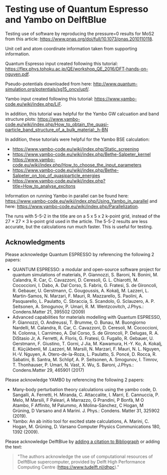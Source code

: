 # Testing use of Quantum Espresso and Yambo on DelftBlue
Testing use of software by reproducing the pressure=0 results for MoS2 from this article: https://www.pnas.org/doi/full/10.1073/pnas.2010110118.

Unit cell and atom coordinate information taken from supporting information.

Quantum Espresso input created following this tutorial: https://flex.phys.tohoku.ac.jp/QE/workshop_QE_2016/DFT-hands-on-nguyen.pdf.

Pseudo-potentials downloaded from here: http://www.quantum-simulation.org/potentials/sg15_oncv/upf/.

Yambo input created following this tutorial: https://www.yambo-code.eu/wiki/index.php/LiF.

In addition, this tutorial was helpful for the Yambo GW  calcuation and band structure plots: https://www.yambo-code.eu/wiki/index.php/How_to_obtain_the_quasi-particle_band_structure_of_a_bulk_material:_h-BN

In addition, these tutorials were helpful for the Yambo BSE calculation:
* https://www.yambo-code.eu/wiki/index.php/Static_screening
* https://www.yambo-code.eu/wiki/index.php/Bethe-Salpeter_kernel
* https://www.yambo-code.eu/wiki/index.php/How_to_choose_the_input_parameters
* https://www.yambo-code.eu/wiki/index.php/Bethe-Salpeter_on_top_of_quasiparticle_energies
* https://www.yambo-code.eu/wiki/index.php?title=How_to_analyse_excitons

Information on running Yambo in parallel can be found here: https://www.yambo-code.eu/wiki/index.php/Using_Yambo_in_parallel and here: https://www.yambo-code.eu/wiki/index.php/Parallelization.

The runs with 5-5-2 in the title are on a 5 x 5 x 2 k-point grid, instead of the 27 × 27 × 3 k-point grid used in the article. The 5-5-2 results are less accurate, but the calculations run much faster. This is useful for testing.

## Acknowledgments
Please acknowledge Quantum ESPRESSO by referencing the following 2 papers:
* QUANTUM ESPRESSO: a modular and open-source software project for quantum simulations of materials, P. Giannozzi, S. Baroni, N. Bonini, M. Calandra, R. Car, C. Cavazzoni, D. Ceresoli, G. L. Chiarotti, M. Cococcioni, I. Dabo, A. Dal Corso, S. Fabris, G. Fratesi, S. de Gironcoli, R. Gebauer, U. Gerstmann, C. Gougoussis, A. Kokalj, M. Lazzeri, L. Martin-Samos, N. Marzari, F. Mauri, R. Mazzarello, S. Paolini, A. Pasquarello, L. Paulatto, C. Sbraccia, S. Scandolo, G. Sclauzero, A. P. Seitsonen, A. Smogunov, P. Umari, R. M. Wentzcovitch, J.Phys.: Condens.Matter 21, 395502 (2009)
* Advanced capabilities for materials modelling with Quantum ESPRESSO, P. Giannozzi, O. Andreussi, T. Brumme, O. Bunau, M. Buongiorno Nardelli, M. Calandra, R. Car, C. Cavazzoni, D. Ceresoli, M. Cococcioni, N. Colonna, I. Carnimeo, A. Dal Corso, S. de Gironcoli, P. Delugas, R. A. DiStasio Jr, A. Ferretti, A. Floris, G. Fratesi, G. Fugallo, R. Gebauer, U. Gerstmann, F. Giustino, T. Gorni, J Jia, M. Kawamura, H.-Y. Ko, A. Kokalj, E. Küçükbenli, M .Lazzeri, M. Marsili, N. Marzari, F. Mauri, N. L. Nguyen, H.-V. Nguyen, A. Otero-de-la-Roza, L. Paulatto, S. Poncé, D. Rocca, R. Sabatini, B. Santra, M. Schlipf, A. P. Seitsonen, A. Smogunov, I. Timrov, T. Thonhauser, P. Umari, N. Vast, X. Wu, S. Baroni, J.Phys.: Condens.Matter 29, 465901 (2017)

Please acknowledge YAMBO by referencing the following 2 papers:
* Many-body perturbation theory calculations using the yambo code,
D. Sangalli, A. Ferretti, H. Miranda, C. Attaccalite, I. Marri, E. Cannuccia, P. Melo,
M Marsili, F Paleari, A Marrazzo, G Prandini, P Bonfà, M O Atambo, F Affinito,
M Palummo, A Molina-Sánchez, C Hogan, M Grüning, D Varsano and A Marini.
J. Phys.: Condens. Matter 31, 325902 (2019).
* Yambo: An ab initio tool for excited state calculations,
A. Marini, C. Hogan, M. Grüning, D. Varsano
Computer Physics Communications 180, 1392 (2009).

Please acknowledge DelftBlue by [adding a citation to Bibliograph](https://doc.dhpc.tudelft.nl/delftblue/Citing-DHPC) or adding the text:
> "The authors acknowledge the use of computational resources of DelftBlue supercomputer, provided by Delft High Performance Computing Centre (https://www.tudelft.nl/dhpc)."

